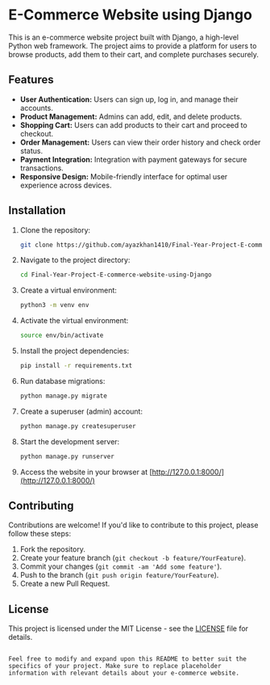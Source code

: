 
# E-Commerce Website using Django

This is an e-commerce website project built with Django, a high-level Python web framework. The project aims to provide a platform for users to browse products, add them to their cart, and complete purchases securely.

## Features

- **User Authentication:** Users can sign up, log in, and manage their accounts.
- **Product Management:** Admins can add, edit, and delete products.
- **Shopping Cart:** Users can add products to their cart and proceed to checkout.
- **Order Management:** Users can view their order history and check order status.
- **Payment Integration:** Integration with payment gateways for secure transactions.
- **Responsive Design:** Mobile-friendly interface for optimal user experience across devices.

## Installation

1. Clone the repository:

   ```bash
   git clone https://github.com/ayazkhan1410/Final-Year-Project-E-commerce-website-using-Django.git
   ```

2. Navigate to the project directory:

   ```bash
   cd Final-Year-Project-E-commerce-website-using-Django
   ```

3. Create a virtual environment:

   ```bash
   python3 -m venv env
   ```

4. Activate the virtual environment:

   ```bash
   source env/bin/activate
   ```

5. Install the project dependencies:

   ```bash
   pip install -r requirements.txt
   ```

6. Run database migrations:

   ```bash
   python manage.py migrate
   ```

7. Create a superuser (admin) account:

   ```bash
   python manage.py createsuperuser
   ```

8. Start the development server:

   ```bash
   python manage.py runserver
   ```

9. Access the website in your browser at [http://127.0.0.1:8000/](http://127.0.0.1:8000/)

## Contributing

Contributions are welcome! If you'd like to contribute to this project, please follow these steps:

1. Fork the repository.
2. Create your feature branch (`git checkout -b feature/YourFeature`).
3. Commit your changes (`git commit -am 'Add some feature'`).
4. Push to the branch (`git push origin feature/YourFeature`).
5. Create a new Pull Request.

## License

This project is licensed under the MIT License - see the [LICENSE](LICENSE) file for details.
```

Feel free to modify and expand upon this README to better suit the specifics of your project. Make sure to replace placeholder information with relevant details about your e-commerce website.

